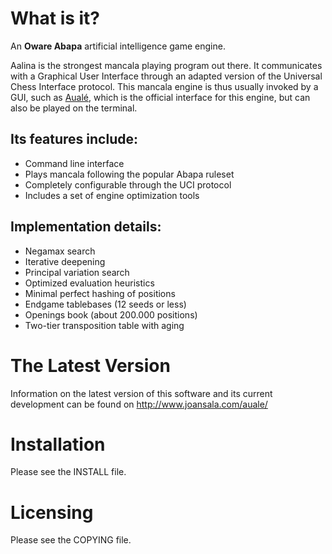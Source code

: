 What is it?
===========

An <b>Oware Abapa</b> artificial intelligence game engine.

Aalina is the strongest mancala playing program out there. It communicates with a Graphical User Interface through an adapted version of the Universal Chess Interface protocol. This mancala engine is thus usually invoked by a GUI, such as [Aualé](https://github.com/joansalasoler/auale), which is the official interface for this engine, but can also be played on the terminal.

Its features include:
---------------------

* Command line interface
* Plays mancala following the popular Abapa ruleset
* Completely configurable through the UCI protocol
* Includes a set of engine optimization tools

Implementation details:
---------------------

* Negamax search
* Iterative deepening
* Principal variation search
* Optimized evaluation heuristics
* Minimal perfect hashing of positions
* Endgame tablebases (12 seeds or less)
* Openings book (about 200.000 positions)
* Two-tier transposition table with aging

The Latest Version
==================

Information on the latest version of this software and its current
development can be found on http://www.joansala.com/auale/

Installation
============

Please see the INSTALL file.

Licensing
=========

Please see the COPYING file.
